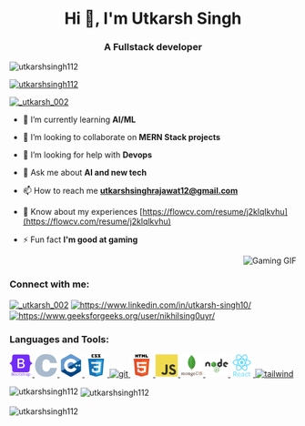 <h1 align="center">Hi 👋, I'm Utkarsh Singh</h1>
<h3 align="center">A Fullstack developer</h3>

<p align="left"> <img src="https://komarev.com/ghpvc/?username=utkarshsingh112&label=Profile%20views&color=0e75b6&style=flat" alt="utkarshsingh112" /> </p>

<p align="left"> <a href="https://github.com/ryo-ma/github-profile-trophy"><img src="https://github-profile-trophy.vercel.app/?username=utkarshsingh112" alt="utkarshsingh112" /></a> </p>

<p align="left"> <a href="https://twitter.com/_utkarsh_002" target="blank"><img src="https://img.shields.io/twitter/follow/_utkarsh_002?logo=twitter&style=for-the-badge" alt="_utkarsh_002" /></a> </p>

- 🌱 I’m currently learning **AI/ML**

- 👯 I’m looking to collaborate on **MERN Stack projects**

- 🤝 I’m looking for help with **Devops**

- 💬 Ask me about **AI and new tech**

- 📫 How to reach me **utkarshsinghrajawat12@gmail.com**

- 📄 Know about my experiences [https://flowcv.com/resume/j2klqlkvhu](https://flowcv.com/resume/j2klqlkvhu)

- ⚡ Fun fact **I'm good at gaming**
<p align="right">
  <img src="https://github.com/user-attachments/assets/98ad9834-6be5-4314-8a71-ae069916cc15" width="250" alt="Gaming GIF" />
</p>


<h3 align="left">Connect with me:</h3>
<p align="left">
<a href="https://twitter.com/_utkarsh_002" target="blank"><img align="center" src="https://raw.githubusercontent.com/rahuldkjain/github-profile-readme-generator/master/src/images/icons/Social/twitter.svg" alt="_utkarsh_002" height="30" width="40" /></a>
<a href="https://linkedin.com/in/https://www.linkedin.com/in/utkarsh-singh10/" target="blank"><img align="center" src="https://raw.githubusercontent.com/rahuldkjain/github-profile-readme-generator/master/src/images/icons/Social/linked-in-alt.svg" alt="https://www.linkedin.com/in/utkarsh-singh10/" height="30" width="40" /></a>
<a href="https://auth.geeksforgeeks.org/user/https://www.geeksforgeeks.org/user/nikhilsing0uyr/" target="blank"><img align="center" src="https://raw.githubusercontent.com/rahuldkjain/github-profile-readme-generator/master/src/images/icons/Social/geeks-for-geeks.svg" alt="https://www.geeksforgeeks.org/user/nikhilsing0uyr/" height="30" width="40" /></a>
</p>

<h3 align="left">Languages and Tools:</h3>
<p align="left"> <a href="https://getbootstrap.com" target="_blank" rel="noreferrer"> <img src="https://raw.githubusercontent.com/devicons/devicon/master/icons/bootstrap/bootstrap-plain-wordmark.svg" alt="bootstrap" width="40" height="40"/> </a> <a href="https://www.cprogramming.com/" target="_blank" rel="noreferrer"> <img src="https://raw.githubusercontent.com/devicons/devicon/master/icons/c/c-original.svg" alt="c" width="40" height="40"/> </a> <a href="https://www.w3schools.com/cpp/" target="_blank" rel="noreferrer"> <img src="https://raw.githubusercontent.com/devicons/devicon/master/icons/cplusplus/cplusplus-original.svg" alt="cplusplus" width="40" height="40"/> </a> <a href="https://www.w3schools.com/css/" target="_blank" rel="noreferrer"> <img src="https://raw.githubusercontent.com/devicons/devicon/master/icons/css3/css3-original-wordmark.svg" alt="css3" width="40" height="40"/> </a> <a href="https://git-scm.com/" target="_blank" rel="noreferrer"> <img src="https://www.vectorlogo.zone/logos/git-scm/git-scm-icon.svg" alt="git" width="40" height="40"/> </a> <a href="https://www.w3.org/html/" target="_blank" rel="noreferrer"> <img src="https://raw.githubusercontent.com/devicons/devicon/master/icons/html5/html5-original-wordmark.svg" alt="html5" width="40" height="40"/> </a> <a href="https://developer.mozilla.org/en-US/docs/Web/JavaScript" target="_blank" rel="noreferrer"> <img src="https://raw.githubusercontent.com/devicons/devicon/master/icons/javascript/javascript-original.svg" alt="javascript" width="40" height="40"/> </a> <a href="https://www.mongodb.com/" target="_blank" rel="noreferrer"> <img src="https://raw.githubusercontent.com/devicons/devicon/master/icons/mongodb/mongodb-original-wordmark.svg" alt="mongodb" width="40" height="40"/> </a> <a href="https://nodejs.org" target="_blank" rel="noreferrer"> <img src="https://raw.githubusercontent.com/devicons/devicon/master/icons/nodejs/nodejs-original-wordmark.svg" alt="nodejs" width="40" height="40"/> </a> <a href="https://reactjs.org/" target="_blank" rel="noreferrer"> <img src="https://raw.githubusercontent.com/devicons/devicon/master/icons/react/react-original-wordmark.svg" alt="react" width="40" height="40"/> </a> <a href="https://tailwindcss.com/" target="_blank" rel="noreferrer"> <img src="https://www.vectorlogo.zone/logos/tailwindcss/tailwindcss-icon.svg" alt="tailwind" width="40" height="40"/> </a> </p>

<p><img align="left" src="https://github-readme-stats.vercel.app/api/top-langs?username=utkarshsingh112&show_icons=true&locale=en&layout=compact" alt="utkarshsingh112" /></p>

<p>&nbsp;<img align="center" src="https://github-readme-stats.vercel.app/api?username=utkarshsingh112&show_icons=true&locale=en" alt="utkarshsingh112" /></p>

<p><img align="center" src="https://github-readme-streak-stats.herokuapp.com/?user=utkarshsingh112&" alt="utkarshsingh112" /></p>

